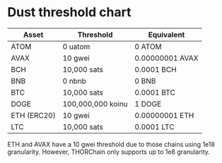 # Dust threshold chart

| Asset           | Threshold         | Equivalent      |
| --------------- | ----------------- | --------------- |
| ATOM            | 0 uatom           | 0 ATOM          |
| AVAX            | 10 gwei           | 0.00000001 AVAX |
| BCH             | 10,000 sats       | 0.0001 BCH      |
| BNB             | 0 nbnb            | 0 BNB           |
| BTC             | 10,000 sats       | 0.0001 BTC      |
| DOGE            | 100,000,000 koinu | 1 DOGE          |
| ETH (ERC20)     | 10 gwei           | 0.00000001 ETH  |
| LTC             | 10,000 sats       | 0.0001 LTC      |

<div class="warning">
ETH and AVAX have a 10 gwei threshold due to those chains using 1e18
granularity.  However, THORChain only supports up to 1e8 granularity.
</div>
